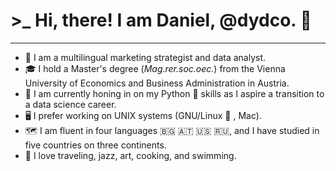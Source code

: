 # >_ Hi, there! I am Daniel, @dydco. :wave:

-------

* 🧠 I am a multilingual marketing strategist and data analyst.
* 🎓 I hold a Master's degree (_Mag.rer.soc.oec._) from the Vienna University of Economics and Business Administration in Austria.
* 🚀 I am currently honing in on my Python :snake: skills as I aspire a transition to a data science career.
* 🖥 I prefer working on UNIX systems (GNU/Linux :penguin: , Mac).
* 🗺 I am fluent in four languages :bulgaria: :austria: :us: :ru:, and I have studied in five countries on three continents.
* 💖 I love traveling, jazz, art, cooking, and swimming. 
